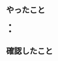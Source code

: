 <!-- 
※タイトルは以下の形式で入力する 
[バックエンド/フロントエンド/インフラ/その他] Issueのタイトル
-->

## やったこと
- 
- 

## 確認したこと
<!--
・フロントエンドの場合はコンポーネントやモックのスクショを載せる
・バックエンドの場合はクエリなどを載せる
-->
